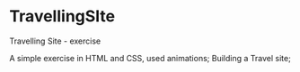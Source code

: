 # TravellingSIte
Travelling Site - exercise

A simple exercise in HTML and CSS, used animations;
Building a Travel site;
